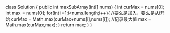 class Solution {
    public int maxSubArray(int[] nums) {
        int curMax = nums[0];
        int max = nums[0];
        for(int i=1;i<nums.length;i++){
            //要么是加入，要么是从i开始
            curMax = Math.max(curMax+nums[i],nums[i]);
            //记录最大值
            max = Math.max(curMax,max);
        }
        return max;
    }
}